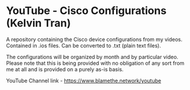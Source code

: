 # YouTube - Cisco Configurations (Kelvin Tran)
A repository containing the Cisco device configurations from my videos. Contained in .ios files. Can be converted to .txt (plain text files).

The configurations will be organized by month and by particular video. Please note that this is being provided with no obligation of any sort from me at all and is provided on a purely as-is basis.

YouTube Channel link - https://www.blamethe.network/youtube
